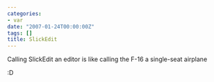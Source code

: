 ```yaml
---
categories:
- var
date: "2007-01-24T00:00:00Z"
tags: []
title: SlickEdit
---
```


Calling SlickEdit an editor is like calling the F-16 a single-seat airplane

:D
